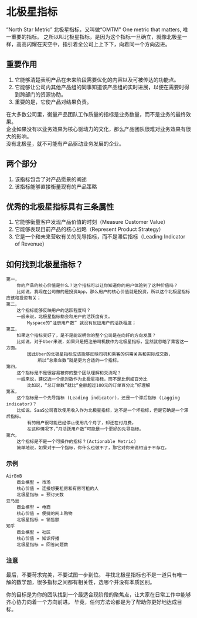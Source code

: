 # 北极星指标

“North Star Metric” 北极星指标，又叫做“OMTM" One metric that matters, 唯一重要的指标。
之所以叫北极星指标，是因为这个指标一旦确立，就像北极星一样，高高闪耀在天空中，指引着全公司上上下下，向着同一个方向迈进。

## 重要作用

1. 它能够清楚表明产品在未来阶段需要优化的内容以及可被传达的功能点。
2. 它能够让公司内其他产品组的同事知道该产品组的实时进展，以便在需要时得到跨部门的资源协助。
3. 重要的是，它使产品对结果负责。

在大多数公司里，衡量产品团队工作质量的指标是业务数量，而不是业务的最终效果。  
企业如果没有以业务效果为核心驱动力的文化，那么产品团队很难对业务效果有很大的影响。  
没有北极星，就不可能有产品驱动业务发展的企业。

## 两个部分
1. 该指标包含了对产品愿景的阐述
2. 该指标能够直接衡量现有的产品策略

## 优秀的北极星指标具有三条属性

1. 它能够衡量客户发现产品价值的时刻（Measure Customer Value）
2. 它能够表现目前产品的核心战略（Represent Product Strategy）
3. 它是一个和未来营收有关的先导指标，而不是滞后指标（Leading Indicator of Revenue）

## 如何找到北极星指标？

```text
第一，
	你的产品的核心价值是什么？这个指标可以让你知道你的用户体验到了这种价值吗？
	比如说，我现在公司做的是投资App，那么用户的核心价值就是投资，所以这个北极星指标应该和投资有关；
第二，
	这个指标能够反映用户的活跃程度吗？
	一般来说，北极星指标都会和用户的活跃度有关。
		Myspace的“注册用户数” 就没有反应用户的活跃程度；
第三，
	如果这个指标变好了，是不是能说明你的整个公司是在向好的方向发展？
	比如说，对于Uber来说，如果只是把注册司机数作为北极星指标，显然就忽略了乘客这一方面。
		因此Uber的北极星指标应该能够反映司机和乘客的供需关系和实际成交数，
			所以“总乘车数”就是更为合适的一个指标。
第四，
	这个指标是不是很容易被你的整个团队理解和交流呢？
	一般来说，建议选一个绝对数作为北极星指标，而不是比例或百分比
		比如说，“总订单数”就比“金额超过100元的订单百分比”好理解
第五，
	这个指标是一个先导指标 (Leading indicator)，还是一个滞后指标 (Lagging indicator)？
	比如说，SaaS公司喜欢使用收入作为北极星指标，这不是一个坏指标，但是它确是一个滞后指标。
		有的用户很可能已经停止使用几个月了，却还在付月费。
		在这种情况下，”月活跃用户数“可能是一个更好的先导指标。
第六，
	这个指标是不是一个可操作的指标？(Actionable Metric)
	简单地说，如果对于一个指标，你什么也做不了，那它对你来说相当于不存在。
```

### 示例
```text
AirBnB
	商业模型 = 市场
	核心价值 = 连接想要租房和有房可租的人
	北极星指标 = 预订天数
亚马逊
	商业模型 = 电商
	核心价值 = 便捷的网上购物
	北极星指标 = 销售额
知乎
	商业模型 = 社区
	核心价值 = 知识传播
	北极星指标 = 回答问题数
```

### 注意

最后，不要苛求完美，不要试图一步到位。
寻找北极星指标也不是一道只有唯一解的数学题，很多指标之间都有相关性，选哪个并没有本质区别。
    
你的目标是为你的团队找到一个最适合现阶段的聚焦点，让大家在日常工作中能够齐心协力向着一个方向前进。
毕竟，任何方法论都是为了帮助你更好地达成目标。
